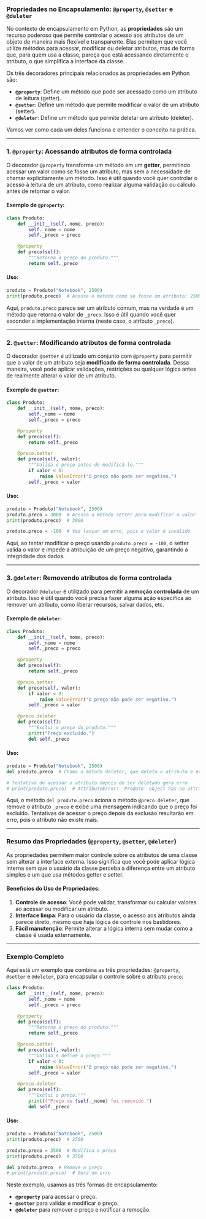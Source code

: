 ### Propriedades no Encapsulamento: `@property`, `@setter` e `@deleter`

No contexto de encapsulamento em Python, as **propriedades** são um recurso poderoso que permite controlar o acesso aos atributos de um objeto de maneira mais flexível e transparente. Elas permitem que você utilize métodos para acessar, modificar ou deletar atributos, mas de forma que, para quem usa a classe, pareça que está acessando diretamente o atributo, o que simplifica a interface da classe.

Os três decoradores principais relacionados às propriedades em Python são:
- **`@property`**: Define um método que pode ser acessado como um atributo de leitura (getter).
- **`@setter`**: Define um método que permite modificar o valor de um atributo (setter).
- **`@deleter`**: Define um método que permite deletar um atributo (deleter).

Vamos ver como cada um deles funciona e entender o conceito na prática.

---

### 1. **`@property`: Acessando atributos de forma controlada**

O decorador `@property` transforma um método em um **getter**, permitindo acessar um valor como se fosse um atributo, mas sem a necessidade de chamar explicitamente um método. Isso é útil quando você quer controlar o acesso à leitura de um atributo, como realizar alguma validação ou cálculo antes de retornar o valor.

#### Exemplo de `@property`:

```python
class Produto:
    def __init__(self, nome, preco):
        self._nome = nome
        self._preco = preco

    @property
    def preco(self):
        """Retorna o preço do produto."""
        return self._preco
```

#### Uso:

```python
produto = Produto("Notebook", 2500)
print(produto.preco)  # Acessa o método como se fosse um atributo: 2500
```

Aqui, `produto.preco` parece ser um atributo comum, mas na verdade é um método que retorna o valor de `_preco`. Isso é útil quando você quer esconder a implementação interna (neste caso, o atributo `_preco`).

---

### 2. **`@setter`: Modificando atributos de forma controlada**

O decorador `@setter` é utilizado em conjunto com `@property` para permitir que o valor de um atributo seja **modificado de forma controlada**. Dessa maneira, você pode aplicar validações, restrições ou qualquer lógica antes de realmente alterar o valor de um atributo.

#### Exemplo de `@setter`:

```python
class Produto:
    def __init__(self, nome, preco):
        self._nome = nome
        self._preco = preco

    @property
    def preco(self):
        return self._preco

    @preco.setter
    def preco(self, valor):
        """Valida o preço antes de modificá-lo."""
        if valor < 0:
            raise ValueError("O preço não pode ser negativo.")
        self._preco = valor
```

#### Uso:

```python
produto = Produto("Notebook", 2500)
produto.preco = 3000  # Acessa o método setter para modificar o valor
print(produto.preco)  # 3000

produto.preco = -100  # Vai lançar um erro, pois o valor é inválido
```

Aqui, ao tentar modificar o preço usando `produto.preco = -100`, o setter valida o valor e impede a atribuição de um preço negativo, garantindo a integridade dos dados.

---

### 3. **`@deleter`: Removendo atributos de forma controlada**

O decorador `@deleter` é utilizado para permitir a **remoção controlada** de um atributo. Isso é útil quando você precisa fazer alguma ação específica ao remover um atributo, como liberar recursos, salvar dados, etc.

#### Exemplo de `@deleter`:

```python
class Produto:
    def __init__(self, nome, preco):
        self._nome = nome
        self._preco = preco

    @property
    def preco(self):
        return self._preco

    @preco.setter
    def preco(self, valor):
        if valor < 0:
            raise ValueError("O preço não pode ser negativo.")
        self._preco = valor

    @preco.deleter
    def preco(self):
        """Exclui o preço do produto."""
        print("Preço excluído.")
        del self._preco
```

#### Uso:

```python
produto = Produto("Notebook", 2500)
del produto.preco  # Chama o método deleter, que deleta o atributo e exibe a mensagem

# Tentativa de acessar o atributo depois de ser deletado gera erro
# print(produto.preco)  # AttributeError: 'Produto' object has no attribute '_preco'
```

Aqui, o método `del produto.preco` aciona o método `@preco.deleter`, que remove o atributo `_preco` e exibe uma mensagem indicando que o preço foi excluído. Tentativas de acessar o preço depois da exclusão resultarão em erro, pois o atributo não existe mais.

---

### Resumo das Propriedades (`@property`, `@setter`, `@deleter`)

As propriedades permitem maior controle sobre os atributos de uma classe sem alterar a interface externa. Isso significa que você pode aplicar lógica interna sem que o usuário da classe perceba a diferença entre um atributo simples e um que usa métodos getter e setter.

#### Benefícios do Uso de Propriedades:
1. **Controle de acesso**: Você pode validar, transformar ou calcular valores ao acessar ou modificar um atributo.
2. **Interface limpa**: Para o usuário da classe, o acesso aos atributos ainda parece direto, mesmo que haja lógica de controle nos bastidores.
3. **Fácil manutenção**: Permite alterar a lógica interna sem mudar como a classe é usada externamente.

---

### Exemplo Completo

Aqui está um exemplo que combina as três propriedades: `@property`, `@setter` e `@deleter`, para encapsular o controle sobre o atributo `preco`:

```python
class Produto:
    def __init__(self, nome, preco):
        self._nome = nome
        self._preco = preco

    @property
    def preco(self):
        """Retorna o preço do produto."""
        return self._preco

    @preco.setter
    def preco(self, valor):
        """Valida e define o preço."""
        if valor < 0:
            raise ValueError("O preço não pode ser negativo.")
        self._preco = valor

    @preco.deleter
    def preco(self):
        """Exclui o preço."""
        print(f"Preço de {self._nome} foi removido.")
        del self._preco
```

#### Uso:

```python
produto = Produto("Notebook", 2500)
print(produto.preco)  # 2500

produto.preco = 3500  # Modifica o preço
print(produto.preco)  # 3500

del produto.preco  # Remove o preço
# print(produto.preco)  # Gera um erro
```

Neste exemplo, usamos as três formas de encapsulamento:
- **`@property`** para acessar o preço.
- **`@setter`** para validar e modificar o preço.
- **`@deleter`** para remover o preço e notificar a remoção.